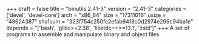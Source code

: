 +++
draft = false
title = "binutils 2.41-3"
version = "2.41-3"
categories = ['devel', 'devel-core']
arch = "x86_64"
size = "17311016"
usize = "48624387"
sha1sum = "323f754c250fc2efab9418c0d2974e299c94ba1e"
depends = "['bash', 'glibc>=2.38', 'libstdc++>=13.1', 'zstd']"
+++
A set of programs to assemble and manipulate binary and object files